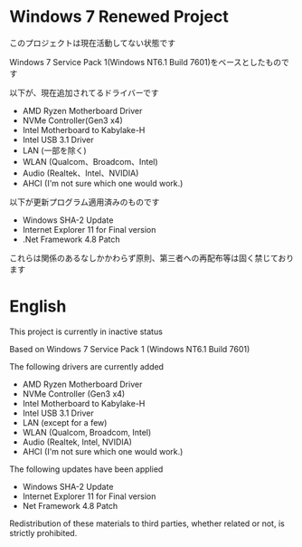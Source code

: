# Windows 7 Renewed Project

このプロジェクトは現在活動してない状態です

Windows 7 Service Pack 1(Windows NT6.1 Build 7601)をベースとしたものです

以下が、現在追加されてるドライバーです
* AMD Ryzen Motherboard Driver
* NVMe Controller(Gen3 x4)
* Intel Motherboard to Kabylake-H
* Intel USB 3.1 Driver
* LAN (一部を除く)
* WLAN (Qualcom、Broadcom、Intel)
* Audio (Realtek、Intel、NVIDIA)
* AHCI (I'm not sure which one would work.)

以下が更新プログラム適用済みのものです
* Windows SHA-2 Update
* Internet Explorer 11 for Final version
* .Net Framework 4.8 Patch

これらは関係のあるなしかかわらず原則、第三者への再配布等は固く禁じております

# English
This project is currently in inactive status

Based on Windows 7 Service Pack 1 (Windows NT6.1 Build 7601) 

The following drivers are currently added
* AMD Ryzen Motherboard Driver
* NVMe Controller (Gen3 x4)
* Intel Motherboard to Kabylake-H
* Intel USB 3.1 Driver
* LAN (except for a few)
* WLAN (Qualcom, Broadcom, Intel)
* Audio (Realtek, Intel, NVIDIA)
* AHCI (I'm not sure which one would work.)

The following updates have been applied
* Windows SHA-2 Update
* Internet Explorer 11 for Final version
* Net Framework 4.8 Patch

Redistribution of these materials to third parties, whether related or not, is strictly prohibited.


